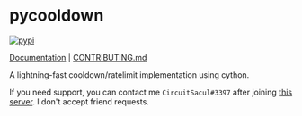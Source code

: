 # pycooldown
[![pypi](https://github.com/TrigonDev/apgorm/actions/workflows/pypi.yml/badge.svg)](https://pypi.org/project/apgorm)

[Documentation](https://github.com/trigondev/pycooldown/wiki) | [CONTRIBUTING.md](https://github.com/trigondev/.github/tree/main/CONTRIBUTING.md)

A lightning-fast cooldown/ratelimit implementation using cython.

If you need support, you can contact me `CircuitSacul#3397` after joining [this server](https://discord.gg/dGAzZDaTS9). I don't accept friend requests.
